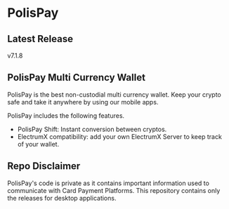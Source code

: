 # PolisPay 

## Latest Release
v7.1.8

## PolisPay Multi Currency Wallet
PolisPay is the best non-custodial multi currency wallet. Keep your crypto safe and take it anywhere by using our mobile apps.

PolisPay includes the following features.

* PolisPay Shift: Instant conversion between cryptos.
* ElectrumX compatibility: add your own ElectrumX Server to keep track of your wallet.

## Repo Disclaimer
PolisPay's code is private as it contains important information used to communicate with Card Payment Platforms.
This repository contains only the releases for desktop applications.
